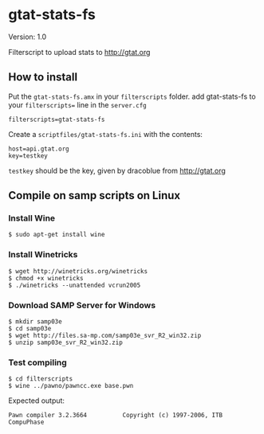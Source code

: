 gtat-stats-fs
=============

Version: 1.0

Filterscript to upload stats to http://gtat.org

## How to install

Put the `gtat-stats-fs.amx` in your `filterscripts` folder.
add gtat-stats-fs to your `filterscripts=` line in the `server.cfg`

    filterscripts=gtat-stats-fs

Create a `scriptfiles/gtat-stats-fs.ini` with the contents:

    host=api.gtat.org
    key=testkey


`testkey` should be the key, given by dracoblue from <http://gtat.org>

## Compile on samp scripts on Linux

### Install Wine

    $ sudo apt-get install wine

### Install Winetricks

    $ wget http://winetricks.org/winetricks
    $ chmod +x winetricks 
    $ ./winetricks --unattended vcrun2005

### Download SAMP Server for Windows

    $ mkdir samp03e
    $ cd samp03e
    $ wget http://files.sa-mp.com/samp03e_svr_R2_win32.zip
    $ unzip samp03e_svr_R2_win32.zip

### Test compiling

    $ cd filterscripts
    $ wine ../pawno/pawncc.exe base.pwn

Expected output:    

    Pawn compiler 3.2.3664          Copyright (c) 1997-2006, ITB CompuPhase
